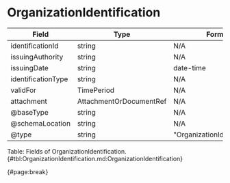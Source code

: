 <!--
    ATTENTION: This file was generated via gradle!
               Do NOT manually edit this file! Any such changes will be overwritten!
-->

# OrganizationIdentification

| Field | Type | Format | Required |
| ------- | ------- | ------- | --- |
| identificationId | string | N/A | No |
| issuingAuthority | string | N/A | No |
| issuingDate | string | date-time | No |
| identificationType | string | N/A | No |
| validFor | TimePeriod | N/A | No |
| attachment | AttachmentOrDocumentRef | N/A | No |
| @baseType | string | N/A | No |
| @schemaLocation | string | N/A | No |
| @type | string | "OrganizationIdentification" | Yes |

Table: Fields of OrganizationIdentification. {#tbl:OrganizationIdentification.md:OrganizationIdentification}

{#page:break}
